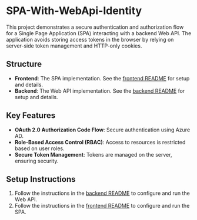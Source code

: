 # SPA-With-WebApi-Identity

This project demonstrates a secure authentication and authorization flow for a Single Page Application (SPA) interacting with a backend Web API. The application avoids storing access tokens in the browser by relying on server-side token management and HTTP-only cookies.

## Structure

- **Frontend**: The SPA implementation. See the [frontend README](./frontend/README.md) for setup and details.
- **Backend**: The Web API implementation. See the [backend README](./backend/README.md) for setup and details.

## Key Features

- **OAuth 2.0 Authorization Code Flow**: Secure authentication using Azure AD.
- **Role-Based Access Control (RBAC)**: Access to resources is restricted based on user roles.
- **Secure Token Management**: Tokens are managed on the server, ensuring security.

## Setup Instructions

1. Follow the instructions in the [backend README](./backend/README.md) to configure and run the Web API.
2. Follow the instructions in the [frontend README](./frontend/README.md) to configure and run the SPA.
